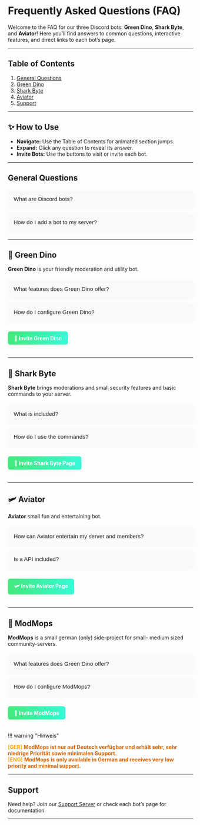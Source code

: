 # Frequently Asked Questions (FAQ)

Welcome to the FAQ for our three Discord bots: **Green Dino**, **Shark Byte**, and **Aviator**! Here you’ll find answers to common questions, interactive features, and direct links to each bot’s page.

---

## Table of Contents

1. [General Questions](#general-questions)
2. [Green Dino](#green-dino)
3. [Shark Byte](#shark-byte)
4. [Aviator](#aviator)
5. [Support](#support)

---

## ✨ How to Use

- **Navigate:** Use the Table of Contents for animated section jumps.
- **Expand:** Click any question to reveal its answer.
- **Invite Bots:** Use the buttons to visit or invite each bot.

---

## <span id="general-questions"></span>General Questions

<div class="faq-section">
    <div class="faq-item">
        <button class="faq-question">What are Discord bots?</button>
        <div class="faq-answer">
            Discord bots are automated programs that add features and moderation to your server.
        </div>
    </div>
    <div class="faq-item">
        <button class="faq-question">How do I add a bot to my server?</button>
        <div class="faq-answer">
            Click the invite button for your chosen bot below and authorize it for your server.
        </div>
    </div>
</div>

---

## <span id="green-dino"></span>🦖 Green Dino

**Green Dino** is your friendly moderation and utility bot.

<div class="faq-section">
    <div class="faq-item">
        <button class="faq-question">What features does Green Dino offer?</button>
        <div class="faq-answer">
            - Moderation-tools<br>
            - User & Admin Commands<br>
            - Welcome messages & configuration<br>
            - Games and other Utils<br>
            - Bot-Structure<br>
            - Advanced Blacklist
        </div>
    </div>
    <div class="faq-item">
        <button class="faq-question">How do I configure Green Dino?</button>
        <div class="faq-answer">
            Use the <code>/help</code> command to get started
        </div>
    </div>
</div>
<a class="bot-link" href="https://discord.com/oauth2/authorize?client_id=1346868529151873128" target="_blank">🦖 Invite Green Dino </a>

---

## <span id="shark-byte"></span>🦈 Shark Byte

**Shark Byte** brings moderations and small security features and basic commands to your server.

<div class="faq-section">
    <div class="faq-item">
        <button class="faq-question">What is included?</button>
        <div class="faq-answer">
            - Moderation<br>
            - Serverstats<br>
            - Info-commands<br>
        </div>
    </div>
    <div class="faq-item">
        <button class="faq-question">How do I use the commands?</button>
        <div class="faq-answer">
            Use <code>/help</code> followed by the command name
        </div>
    </div>
</div>
<a class="bot-link" href="https://discord.com/oauth2/authorize?client_id=1375751047506825286" target="_blank">🦈 Invite Shark Byte Page</a>

---

## <span id="aviator"></span>🛩️ Aviator

**Aviator** small fun and entertaining bot.

<div class="faq-section">
    <div class="faq-item">
        <button class="faq-question">How can Aviator entertain my server and members?</button>
        <div class="faq-answer">
            - Airports-<br>
            - Planes- <br>
            - Weather-<br>
            - Time zone support-<br>
            - Commands
        </div>
    </div>
    <div class="faq-item">
        <button class="faq-question">Is a API included?</button>
        <div class="faq-answer">
            Yes. But some APIs costs money, and Aviator runs on a free plan.
            But maybe in the future there will be more usable commands and a better functionality for the Bot.
        </div>
    </div>
</div>
<a class="bot-link" href="https://discord.com/oauth2/authorize?client_id=1364918211283390604" target="_blank">🛩️ Invite Aviator Page</a>

---

## <span id="green-dino"></span>🐶 ModMops

**ModMops** is a small german (only) side-project for small- medium sized community-servers.

<div class="faq-section">
    <div class="faq-item">
        <button class="faq-question">What features does Green Dino offer?</button>
        <div class="faq-answer">
            - Moderation-tools<br>
            - User & Admin Commands<br>
            - Welcome messages & configuration<br>
            - Games and other Utils<br>
            - Config-Settings<br>
            - Blacklist function
        </div>
    </div>
    <div class="faq-item">
        <button class="faq-question">How do I configure ModMops?</button>
        <div class="faq-answer">
            Use the <code>/help</code> command to get started
        </div>
    </div>
</div>
<a class="bot-link" href="https://discord.com/oauth2/authorize?client_id=1383578297765462136" target="_blank">🐶 Invite ModMops</a>

!!! warning "Hinweis"
    <div>
        <span style="color: orange; font-weight: bold;">[GER]</span>
        <span style="color:rgb(217, 98, 0); font-weight: bold;">
            ModMops ist nur auf Deutsch verfügbar und erhält sehr, sehr niedrige Priorität sowie minimalen Support.
        </span>
        <br>
        <span style="color: orange; font-weight: bold;">[ENG]</span>
        <span style="color:rgb(217, 98, 0); font-weight: bold;">
            ModMops is only available in German and receives very low priority and minimal support.
        </span>
    </div>

---

## <span id="support"></span>Support

Need help? Join our [Support Server](https://discord.gg/JA8VnRttNU) or check each bot’s page for documentation.

---

<style>
.faq-section {
    margin: 1.5em 0;
}
.faq-item {
    margin-bottom: 1em;
    border-radius: 8px;
    overflow: hidden;
    box-shadow: 0 2px 8px rgba(0,0,0,0.04);
    transition: box-shadow 0.3s;
}
.faq-item:hover {
    box-shadow: 0 4px 16px rgba(0,0,0,0.10);
}
.faq-question {
    width: 100%;
    background: var(--faq-bg, #f9f9f9);
    color: var(--faq-color, #222);
    border: none;
    padding: 1em;
    font-size: 1.1em;
    text-align: left;
    cursor: pointer;
    transition: background 0.3s;
    outline: none;
}
.faq-question:hover {
    background: var(--faq-hover, #e0f7fa);
}
.faq-answer {
    max-height: 0;
    overflow: hidden;
    background: var(--faq-answer-bg, #fff);
    color: var(--faq-answer-color, #333);
    padding: 0 1em;
    transition: max-height 0.5s cubic-bezier(0.4,0,0.2,1), padding 0.3s;
}
.faq-item.active .faq-answer {
    max-height: 200px;
    padding: 1em;
}
.bot-link {
    display: inline-block;
    margin: 0.5em 0 1.5em 0;
    padding: 0.7em 1.2em;
    background: linear-gradient(90deg, #43e97b 0%, #38f9d7 100%);
    color: #fff;
    border-radius: 6px;
    text-decoration: none;
    font-weight: bold;
    box-shadow: 0 2px 8px rgba(67,233,123,0.15);
    transition: background 0.3s, transform 0.2s;
}
.bot-link:hover {
    background: linear-gradient(90deg, #38f9d7 0%, #43e97b 100%);
    transform: translateY(-2px) scale(1.03);
}
:root {
    --faq-bg: #f9f9f9;
    --faq-color: #222;
    --faq-hover: #e0f7fa;
    --faq-answer-bg: #fff;
    --faq-answer-color: #333;
}
@media (prefers-color-scheme: dark) {
    :root {
        --faq-bg: #23272a;
        --faq-color: #f9f9f9;
        --faq-hover: #2c3e50;
        --faq-answer-bg: #2c2f33;
        --faq-answer-color: #f9f9f9;
    }
}
html {
    scroll-behavior: smooth;
    transition: background 0.5s;
}
</style>
<script>
document.querySelectorAll('.faq-question').forEach(btn => {
    btn.addEventListener('click', function() {
        const item = this.parentElement;
        item.classList.toggle('active');
    });
});
</script>
